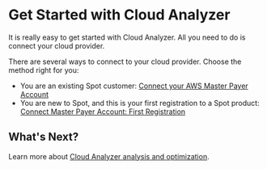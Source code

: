 # Get Started with Cloud Analyzer

It is really easy to get started with Cloud Analyzer. All you need to do is connect your cloud provider.

There are several ways to connect to your cloud provider. Choose the method right for you:

- You are an existing Spot customer: [Connect your AWS Master Payer Account](cloud-analyzer/getting-started/connect-your-aws-master-payer-account-existing-customer.md)
- You are new to Spot, and this is your first registration to a Spot product: [Connect Master Payer Account: First Registration](cloud-analyzer/getting-started/connect-master-payer-account-first-registration.md)

## What's Next?

Learn more about [Cloud Analyzer analysis and optimization](cloud-analyzer/tutorials/).
